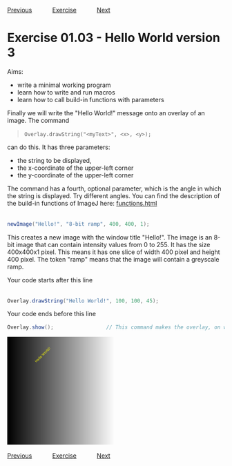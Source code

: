 [Previous](./ans01-02.md) &nbsp;&nbsp;&nbsp;&nbsp;&nbsp;&nbsp;&nbsp;&nbsp;&nbsp;&nbsp;     [Exercise](../ex/ex01-03.md) &nbsp;&nbsp;&nbsp;&nbsp;&nbsp;&nbsp;&nbsp;&nbsp;&nbsp;&nbsp; [Next](./ans01-04.md)
# Exercise 01.03 - Hello World version 3  
Aims:  
- write a minimal working program
- learn how to write and run macros
- learn how to call build-in functions with parameters

 Finally we will write the "Hello World!" message onto an overlay of an 
 image. The command 
 >	`Overlay.drawString("<myText>", <x>, <y>);` 
 
 can do this. It has three parameters: 
 - the string to be displayed, 
 - the x-coordinate of the upper-left corner
 - the y-coordinate of the upper-left corner

The command has a fourth, optional parameter, which is the angle
in which the string is displayed.  Try different angles.
You can find the description of the build-in functions of ImageJ here:
[functions.html](http://imagej.nih.gov/ij/developer/macro/functions.html) 
```java

newImage("Hello!", "8-bit ramp", 400, 400, 1);	

```
This creates a new image with the window title "Hello!". The image is
an 8-bit image that can contain intensity values from 0 to 255. It has
the size 400x400x1 pixel. This means it has one slice of width 400 pixel
and height 400 pixel. The token "ramp" means that the image will contain a greyscale ramp.

Your code starts after this line 
```java

Overlay.drawString("Hello World!", 100, 100, 45);

```
Your code ends before this line 
```java
Overlay.show();					// This command makes the overlay, on which you drew the message, visible.
```
<a href="image_1619370155246.png"><img src="image_1619370155246.png" width="250" alt="Hello!"/></a>

[Previous](./ans01-02.md) &nbsp;&nbsp;&nbsp;&nbsp;&nbsp;&nbsp;&nbsp;&nbsp;&nbsp;&nbsp;     [Exercise](../ex/ex01-03.md) &nbsp;&nbsp;&nbsp;&nbsp;&nbsp;&nbsp;&nbsp;&nbsp;&nbsp;&nbsp; [Next](./ans01-04.md)
